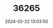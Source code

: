 ---
title: "36265"
category: "Delonix floribunda"
draft: false
date: 2024-02-22 13:03:50
languages:
  Malagasy: ["Boy", "Fengobohitsy", "Fengoka", "Fengoky", "Harofo", "Hazomasefoy", "Malamasafoy", "Malamasofohihy", "Saringaza"]
---